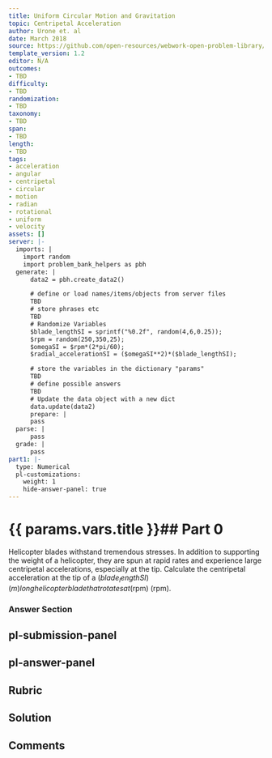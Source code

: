 ```yaml
---
title: Uniform Circular Motion and Gravitation
topic: Centripetal Acceleration
author: Urone et. al
date: March 2018
source: https://github.com/open-resources/webwork-open-problem-library/tree/master/Contrib/BrockPhysics/College_Physics_Urone/6.Uniform_Circular_Motion_and_Gravitation/Centripetal_Acceleration/NU_U17-06-02-006.pg
template_version: 1.2
editor: N/A
outcomes:
- TBD
difficulty:
- TBD
randomization:
- TBD
taxonomy:
- TBD
span:
- TBD
length:
- TBD
tags:
- acceleration
- angular
- centripetal
- circular
- motion
- radian
- rotational
- uniform
- velocity
assets: []
server: |-
  imports: |
    import random
    import problem_bank_helpers as pbh
  generate: |
      data2 = pbh.create_data2()

      # define or load names/items/objects from server files
      TBD
      # store phrases etc
      TBD
      # Randomize Variables
      $blade_lengthSI = sprintf("%0.2f", random(4,6,0.25));
      $rpm = random(250,350,25);
      $omegaSI = $rpm*(2*pi/60);
      $radial_accelerationSI = ($omegaSI**2)*($blade_lengthSI);

      # store the variables in the dictionary "params"
      TBD
      # define possible answers
      TBD
      # Update the data object with a new dict
      data.update(data2)
      prepare: |
      pass
  parse: |
      pass
  grade: |
      pass
part1: |-
  type: Numerical
  pl-customizations:
    weight: 1
    hide-answer-panel: true
---
```


# {{ params.vars.title }}## Part 0 
Helicopter blades withstand tremendous stresses. In addition to supporting the weight of a helicopter, they are spun at rapid rates and experience large centripetal accelerations, especially at the tip. Calculate the centripetal acceleration at the tip of a ($blade_lengthSI) (m) long helicopter blade that rotates at ($rpm) (rpm). 


### Answer Section 


## pl-submission-panel 


## pl-answer-panel 


## Rubric 


## Solution 


## Comments 


